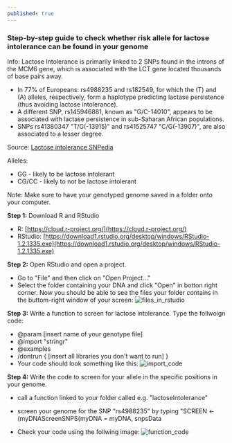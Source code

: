 ```yaml
---
published: true
---
```

### Step-by-step guide to check whether risk allele for lactose intolerance can be found in your genome
Info: Lactose Intolerance is primarily linked to 2 SNPs found in the introns of the MCM6 gene, which is associated with the LCT gene located thousands of base pairs away. 
- In 77% of Europeans: rs4988235 and rs182549, for which the (T) and (A) alleles, respectively, form a haplotype predicting lactase persistence (thus avoiding lactose intolerance).
- A different SNP, rs145946881, known as "G/C-14010", appears to be associated with lactase persistence in sub-Saharan African populations. 
- SNPs rs41380347 "T/G(-13915)" and rs41525747 "C/G(-13907)", are also associated to a lesser degree.

Source: [Lactose intolerance SNPedia](https://www.snpedia.com/index.php/Lactose_intolerance)

Alleles: 
- GG - likely to be lactose intolerant
- CG/CC - likely to not be lactose intolerant

Note: Make sure to have your genotyped genome saved in a folder onto your computer. 


**Step 1:** Download R and RStudio
- R: [https://cloud.r-project.org/](https://cloud.r-project.org/)
- RStudio: [https://download1.rstudio.org/desktop/windows/RStudio-1.2.1335.exe](https://download1.rstudio.org/desktop/windows/RStudio-1.2.1335.exe)

**Step 2:** Open RStudio and open a project.
- Go to "File" and then click on "Open Project..."
- Select the folder containing your DNA and click "Open" in botton right corner. 
Now you should be able to see the files your folder contains in the buttom-right window of your screen:
![files_in_rstudio](/myDNA/img/IngaDNAonRstudio.PNG)

**Step 3:** Write a function to screen for lactose intolerance.
Type the follwoign code: 
- @param [insert name of your genotype file]
- @import "stringr"
- @examples
- /dontrun { [insert all libraries you don't want to run]
}
- Your code should look something like this: 
![import_code](myDNA/img/lactose_import.PNG)

**Step 4:** Write the code to screen for your allele in the specific positions in your genome. 
- call a function linked to your folder called e.g. "lactoseIntolerance" 
- screen your genome for the SNP "rs4988235" by typing "SCREEN <- (myDNAScreenSNPS(myDNA = myDNA, snpsData


- Check your code using the follwing image: 
![function_code](myDNA/img/lactose_function.PNG)
